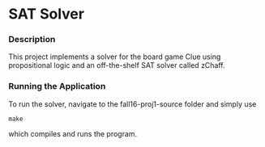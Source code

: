 # SAT Solver

### Description
This project implements a solver for the board game Clue using propositional logic and an off-the-shelf SAT solver called zChaff. 

### Running the Application
To run the solver, navigate to the fall16-proj1-source folder and simply use
```
make
```
which compiles and runs the program.